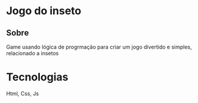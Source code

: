 <h1>Jogo do inseto</h1>
<h2>Sobre</h2>
<p>Game usando lógica de progrmação para criar um jogo divertido e simples, relacionado a insetos</p>

<h1>Tecnologias</h1>
<p>Html, Css, Js</p>
